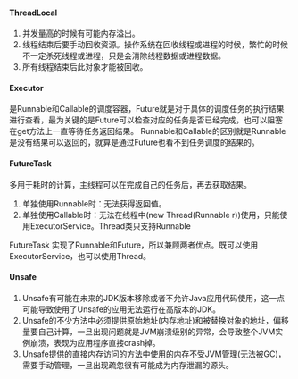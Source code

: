 #### ThreadLocal
1. 并发量高的时候有可能内存溢出。
2. 线程结束后要手动回收资源。操作系统在回收线程或进程的时候，繁忙的时候不一定杀死线程或进程，只是会清除线程数据或进程数据。
3. 所有线程结束后此对象才能被回收。
#### Executor
是Runnable和Callable的调度容器，Future就是对于具体的调度任务的执行结果进行查看，最为关键的是Future可以检查对应的任务是否已经完成，也可以阻塞在get方法上一直等待任务返回结果。
Runnable和Callable的区别就是Runnable是没有结果可以返回的，就算是通过Future也看不到任务调度的结果的。
#### FutureTask
多用于耗时的计算，主线程可以在完成自己的任务后，再去获取结果。
1. 单独使用Runnable时：无法获得返回值。
2. 单独使用Callable时：无法在线程中(new Thread(Runnable r))使用，只能使用ExecutorService。Thread类只支持Runnable

FutureTask 实现了Runnable和Future，所以兼顾两者优点。既可以使用ExecutorService，也可以使用Thread。
#### Unsafe
1. Unsafe有可能在未来的JDK版本移除或者不允许Java应用代码使用，这一点可能导致使用了Unsafe的应用无法运行在高版本的JDK。
2. Unsafe的不少方法中必须提供原始地址(内存地址)和被替换对象的地址，偏移量要自己计算，一旦出现问题就是JVM崩溃级别的异常，会导致整个JVM实例崩溃，表现为应用程序直接crash掉。
3. Unsafe提供的直接内存访问的方法中使用的内存不受JVM管理(无法被GC)，需要手动管理，一旦出现疏忽很有可能成为内存泄漏的源头。